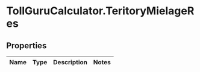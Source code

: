 # TollGuruCalculator.TeritoryMielageRes

## Properties
Name | Type | Description | Notes
------------ | ------------- | ------------- | -------------
